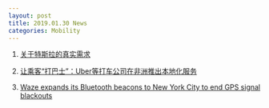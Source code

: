 ```yaml
---
layout: post
title: 2019.01.30 News
categories: Mobility
---
```


1. [关于特斯拉的真实需求](https://www.huxiu.com/article/283359.html)

2. [让乘客“打巴士”：Uber等打车公司在非洲推出本地化服务](https://36kr.com/p/5174501.html)

3. [Waze expands its Bluetooth beacons to New York City to end GPS signal blackouts](https://techcrunch.com/2019/01/29/waze-expands-its-bluetooth-beacons-to-new-york-city-to-end-gps-signal-blackouts/)

    